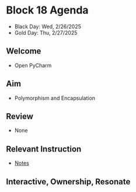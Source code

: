 
# Block 18 Agenda
- Black Day: Wed, 2/26/2025
- Gold Day: Thu, 2/27/2025

## Welcome

- Open PyCharm

## Aim

- Polymorphism and Encapsulation

## Review

- None

## Relevant Instruction

- [Notes](Notes.md) 

## Interactive, Ownership, Resonate


